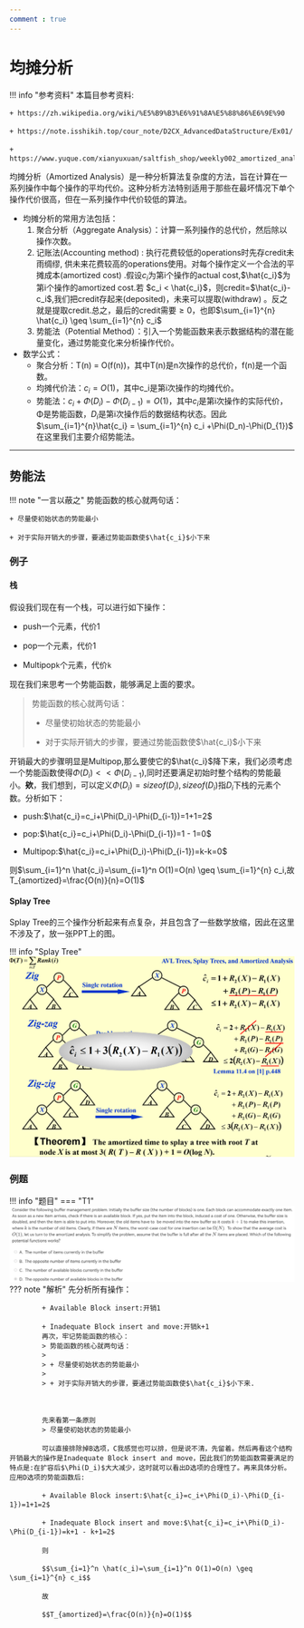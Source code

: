 ```yaml
---
comment : true
---
```


<script defer src="https://vercount.one/js"></script>


























# 均摊分析
!!! info "参考资料"
    本篇目参考资料:

    + https://zh.wikipedia.org/wiki/%E5%B9%B3%E6%91%8A%E5%88%86%E6%9E%90

    + https://note.isshikih.top/cour_note/D2CX_AdvancedDataStructure/Ex01/

    + https://www.yuque.com/xianyuxuan/saltfish_shop/weekly002_amortized_analysis#KmnY6
均摊分析（Amortized Analysis）是一种分析算法复杂度的方法，旨在计算在一系列操作中每个操作的平均代价。这种分析方法特别适用于那些在最坏情况下单个操作代价很高，但在一系列操作中代价较低的算法。

 * 均摊分析的常用方法包括：
    1. 聚合分析（Aggregate Analysis）：计算一系列操作的总代价，然后除以操作次数。
    2. 记账法(Accounting method) : 执行花费较低的operations时先存credit未雨绸缪, 供未来花费较高的operations使用。对每个操作定义一个合法的平摊成本(amortized cost) .假设$c_i$为第i个操作的actual cost,$\hat{c_i}$为第i个操作的amortized cost.若 $c_i < \hat{c_i}$，则credit=$\hat{c_i}-c_i$,我们把credit存起来(deposited)，未来可以提取(withdraw) 。反之就是提取credit.总之，最后的credit需要$\geq 0$，也即$\sum_{i=1}^{n} \hat{c_i}  \geq \sum_{i=1}^{n} c_i$
    3. 势能法（Potential Method）：引入一个势能函数来表示数据结构的潜在能量变化，通过势能变化来分析操作代价。
 * 数学公式：
    * 聚合分析：T(n) = O(f(n))，其中T(n)是n次操作的总代价，f(n)是一个函数。
    * 均摊代价法：$c_i = O(1)$，其中c_i是第i次操作的均摊代价。
    * 势能法：$c_i + Φ(D_i) - Φ(D_{i-1}) = O(1)$，其中$c_i$是第i次操作的实际代价，Φ是势能函数，$D_i$是第i次操作后的数据结构状态。因此$\sum_{i=1}^{n}\hat{c_i} = \sum_{i=1}^{n} c_i +\Phi(D_n)-\Phi(D_{1})$
在这里我们主要介绍势能法。

---

## 势能法

!!! note "一言以蔽之"
    势能函数的核心就两句话：

    + 尽量使初始状态的势能最小

    + 对于实际开销大的步骤，要通过势能函数使$\hat{c_i}$小下来

### 例子

#### 栈
假设我们现在有一个栈，可以进行如下操作：

+ push一个元素，代价1

+ pop一个元素，代价1

+ Multipop`k`个元素，代价`k`

现在我们来思考一个势能函数，能够满足上面的要求。

> 势能函数的核心就两句话：
>
> + 尽量使初始状态的势能最小
>
> + 对于实际开销大的步骤，要通过势能函数使$\hat{c_i}$小下来

开销最大的步骤明显是Multipop,那么要使它的$\hat{c_i}$降下来，我们必须考虑一个势能函数使得$\Phi(D_i)<<\Phi(D_{i-1})$,同时还要满足初始时整个结构的势能最小。**欸**，我们想到，可以定义$\Phi(D_i)=sizeof(D_i),sizeof(D_i)$指$D_i$下栈的元素个数。分析如下：

+ push:$\hat{c_i}=c_i+\Phi(D_i)-\Phi(D_{i-1})=1+1=2$

+ pop:$\hat{c_i}=c_i+\Phi(D_i)-\Phi(D_{i-1})=1 - 1=0$

+ Multipop:$\hat{c_i}=c_i+\Phi(D_i)-\Phi(D_{i-1})=k-k=0$

则$\sum_{i=1}^n \hat{c_i}=\sum_{i=1}^n O(1)=O(n) \geq \sum_{i=1}^{n} c_i,故T_{amortized}=\frac{O(n)}{n}=O(1)$

#### Splay Tree

Splay Tree的三个操作分析起来有点复杂，并且包含了一些数学放缩，因此在这里不涉及了，放一张PPT上的图。

!!! info "Splay Tree"
    ![](../../image/p54.png)

### 例题

!!! info "题目"
    === "T1"
        ![](../../image/p55.png)
        ??? note "解析"
            先分析所有操作：

            + Available Block insert:开销1

            + Inadequate Block insert and move:开销k+1
            再次，牢记势能函数的核心：
            > 势能函数的核心就两句话：
            >
            > + 尽量使初始状态的势能最小
            >
            > + 对于实际开销大的步骤，要通过势能函数使$\hat{c_i}$小下来.



            先来看第一条原则
            > 尽量使初始状态的势能最小
            
            可以直接排除掉B选项，C我感觉也可以排，但是说不清，先留着。然后再看这个结构开销最大的操作是Inadequate Block insert and move，因此我们的势能函数需要满足的特点是:在扩容后$\Phi(D_i)$大大减少，这时就可以看出D选项的合理性了。再来具体分析。应用D选项的势能函数后:

            + Available Block insert:$\hat{c_i}=c_i+\Phi(D_i)-\Phi(D_{i-1})=1+1=2$

            + Inadequate Block insert and move:$\hat{c_i}=c_i+\Phi(D_i)-\Phi(D_{i-1})=k+1 - k+1=2$

            则 

            $$\sum_{i=1}^n \hat(c_i)=\sum_{i=1}^n O(1)=O(n) \geq \sum_{i=1}^{n} c_i$$

            故
            
            $$T_{amortized}=\frac{O(n)}{n}=O(1)$$
<!--<span id="busuanzi_container_page_pv">本页总访问量<span id="busuanzi_value_page_pv"></span>次</span>
<span id="busuanzi_container_page_uv">本页总访客数 <span id="busuanzi_value_page_uv"></span> 人</span>-->